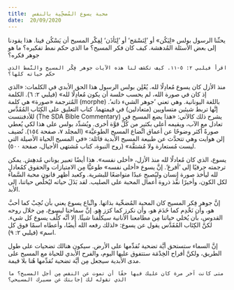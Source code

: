 ```yaml
---
title:  محبة يسوع المُضحِّية بالنفس
date:  20/09/2020
---
```


يحثّنا الرسول بولس «لِيَكُن» أو ’لِنَسْمَح‘ أو ’لِنَأذَن‘ لِفِكْر المسيح أن يَسْكُن فينا. هذا يقودنا إلى بعض الأسئلة المُدهشة. كيف كان فكر المسيح؟ ما الذي حكم نمط تفكيره؟ ما هو جوهر فكره؟

`اقرأ فيلبي ٢: ٥-١١. كيف تكشف لنا هذه الآيات جوهر فِكْر المسيح والنَّمط الذي حكم حياته كلها؟`

منذ الأزل كان يسوع مُعادِلًا لله. يُعْلِن بولس الرسول هذا الحق الأبدي في الكلمات: «الذي إذ كان في صورة الله، لم يحسب خلسة أن يكون مُعادِلًا لله» (فيلبي ٢: ٦). الكلمة المُترجمة «صورة» هي كلمة (morphe) باللغة اليونانية. وهي تعني ’جوهر الشيء ذاته’. إنَّها تربط شيئين متساويين (متعادلين) في قيمتهما. كتاب التعليق على الكِتَاب المُقَدَّس للأدفنتست (The SDA Bible Commentary) يشرح ذلك كالآتي: «هذا يضع المسيح في تعادل مع الآب، ويقيمه أعلى بكثير من كُلِّ قوَّة أخرى. ويُشدِّد بولس على هذا لكي يُعطي صورةً أكثر وضوحًا عن أعماق اتِّضاع المسيح الطوعيَّة» (المجلد ٧، صفحة ١٥٤). تُضيف إلن هوايت وهي تتحدَّث عن طبيعة المسيح الأبدية قائلة: «في المسيح الحياة الأصيلة التي ليست مُستعارة ولا مُشتقَّة» (روح النبوة، كتاب مُشتهى الأجيال، صفحة ٥٠٠).

يسوع، الذي كان مُعادلًا لله منذ الأزل، «أخلى نفسه». هذا أيضًا تعبير يوناني مُدهِش. يمكن ترجمته حرفيًا إلى ’أفرغ‘. إنَّ يسوع «أخلى نفسه» طوعيًّا مِن الامتيازات والحقوق كمُعادلٍ لله ليأخذ صورة إنسان وليُصبح عبدًا متواضعًا للبشرية. وكعبد أظهر قانون محبة السَّماء لكل الكون، وأخيرًا نفَّذ ذروة أعمال المحبة على الصليب. لقد بَذَلَ حياته ليُخلِّص حياتنا، إلى الأبد.

إنَّ جوهر فِكر المسيح كان المحبة المُضحِّية بذاتها. واتِّباع يسوع يعني بأن نُحِبْ كما أحبَّ هو، وأن نَخْدِم كما خَدَمَ هو، وأن نكرز كما كرَز هو. إنَّ سماحنا ليسوع، مِن خلال روحه القدوس، بأن يُخلي حياتنا مِن مطامعنا الأنانية سيكلِّفنا شيئًا. إلا أنَّه كلَّف يسوع كل شيء. لكنَّ الكِتَاب المُقَدَّس يقول عن يسوع: «لذلك رفعه الله أيضًا، وأعطاه اسمًا فوق كل اسم» (فيلبي ٢: ٩).

إنَّ السماء ستستحق أيَّة تضحية نُقدِّمها على الأرض. سيكون هنالك تضحيات على طول الطريق، ولكنَّ أفراح الخِدْمَة ستتفوق عليها اليوم، والفرح الأبدي للحياة مع المسيح على مدى الأبدية سيجعل مِن أيَّة تضحية نُقدِّمها هُنا بلا قيمة.

`متى كانت آخر مرة كان عليك فيها حقًا أن تموت عن النفس مِن أجل المسيح؟ ما الذي تقوله لك إجابتك عن مسيرك المسيحي؟`